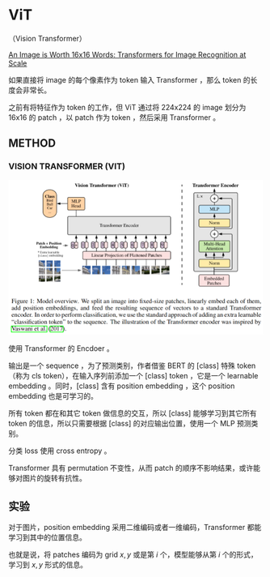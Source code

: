 # ViT

（Vision Transformer）

[An Image is Worth 16x16 Words: Transformers for Image Recognition at Scale](https://arxiv.org/abs/2010.11929)

如果直接将 image 的每个像素作为 token 输入 Transformer  ，那么 token 的长度会非常长。

之前有将特征作为 token 的工作，但 ViT 通过将 224x224 的 image 划分为 16x16 的 patch ，以 patch 作为 token ，然后采用 Transformer 。

## METHOD

### VISION TRANSFORMER (VIT)

![image-20230723152616671](images/ViT/image-20230723152616671.png)

使用 Transformer 的 Encdoer 。

输出是一个 sequence ，为了预测类别，作者借鉴 BERT 的 [class] 特殊 token（称为 cls token），在输入序列前添加一个 [class] token ，它是一个 learnable embedding 。同时，[class] 含有 position embedding ，这个 position embedding 也是可学习的。

所有 token 都在和其它 token 做信息的交互，所以 [class] 能够学习到其它所有 token 的信息，所以只需要根据 [class] 的对应输出位置，使用一个 MLP 预测类别。

分类 loss 使用 cross entropy 。

Transformer 具有 permutation 不变性，从而 patch 的顺序不影响结果，或许能够对图片的旋转有抗性。

## 实验

对于图片，position embedding 采用二维编码或者一维编码，Transformer 都能学习到其中的位置信息。

也就是说，将 patches 编码为 grid $x,y$ 或是第 $i$ 个，模型能够从第 $i$ 个的形式，学习到 $x,y$ 形式的信息。